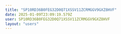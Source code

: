 ```yaml
---
title: "SP10RD36B0FEG32D0Q71XSSV11ZCRMGGV9GXZ8HVF"
date: 2025-01-09T23:09:19.579Z
user: SP10RD36B0FEG32D0Q71XSSV11ZCRMGGV9GXZ8HVF
layout: "users"
---
```

    